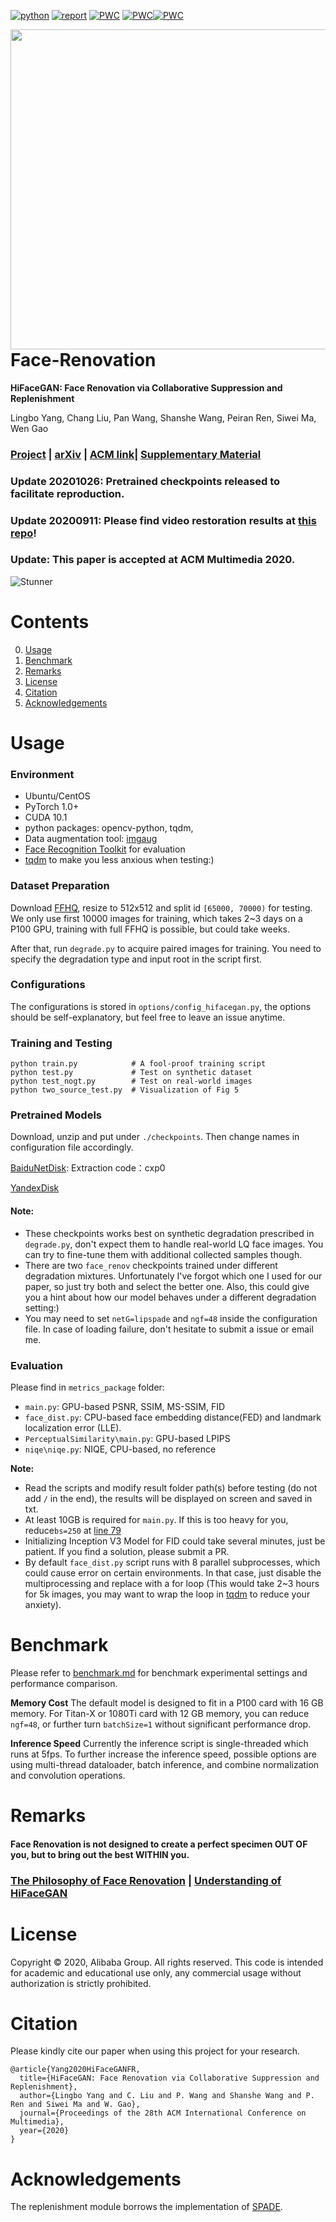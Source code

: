 [![python](https://img.shields.io/badge/python-3.6+-blue.svg)](https://github.com/Lotayou/Face-Renovation)
[![report](https://img.shields.io/badge/arxiv-report-red)](https://arxiv.org/abs/2005.05005) 
[![PWC](https://img.shields.io/endpoint.svg?url=https://paperswithcode.com/badge/hifacegan-face-renovation-via-collaborative/image-super-resolution-on-ffhq-1024-x-1024-4x)](https://paperswithcode.com/sota/image-super-resolution-on-ffhq-1024-x-1024-4x?p=hifacegan-face-renovation-via-collaborative)
[![PWC](https://img.shields.io/endpoint.svg?url=https://paperswithcode.com/badge/hifacegan-face-renovation-via-collaborative/image-super-resolution-on-ffhq-256-x-256-4x)](https://paperswithcode.com/sota/image-super-resolution-on-ffhq-256-x-256-4x?p=hifacegan-face-renovation-via-collaborative)[![PWC](https://img.shields.io/endpoint.svg?url=https://paperswithcode.com/badge/hifacegan-face-renovation-via-collaborative/face-hallucination-on-ffhq-512-x-512-16x)](https://paperswithcode.com/sota/face-hallucination-on-ffhq-512-x-512-16x?p=hifacegan-face-renovation-via-collaborative)

<img src='https://user-images.githubusercontent.com/33449901/92845327-6c816300-f419-11ea-9b03-67d29a179edf.gif' align="right" width=512>

<br><br><br><br>

# Face-Renovation

**HiFaceGAN: Face Renovation via Collaborative Suppression and Replenishment**<br>

Lingbo Yang, Chang Liu, Pan Wang, Shanshe Wang, Peiran Ren, Siwei Ma, Wen Gao<br>

### [Project](https://github.com/Lotayou/Face-Renovation) | [arXiv](https://arxiv.org/abs/2005.05005) | [ACM link](https://dl.acm.org/doi/abs/10.1145/3394171.3413965)| [Supplementary Material](https://github.com/Lotayou/lotayou.github.io/raw/master/396_Face_Renovation_supplementary.pdf)

### Update 20201026: Pretrained checkpoints released to facilitate reproduction.
### Update 20200911: Please find video restoration results at [this repo](https://github.com/Lotayou/Face-Renovation-teaser-gifs)!
### Update: This paper is accepted at ACM Multimedia 2020.

![Stunner](https://user-images.githubusercontent.com/33449901/82039922-47cde680-96d8-11ea-8d16-8158abb3eccf.jpg)

# Contents
0. [Usage](#usage)
1. [Benchmark](#benchmark)
2. [Remarks](#remarks)
3. [License](#license)
4. [Citation](#citation)
5. [Acknowledgements](#acknowledgements)

# Usage
### Environment
- Ubuntu/CentOS
- PyTorch 1.0+
- CUDA 10.1
- python packages: opencv-python, tqdm, 
- Data augmentation tool: [imgaug](https://imgaug.readthedocs.io/en/latest/source/installation.html#installation-in-pip)
- [Face Recognition Toolkit](https://github.com/ageitgey/face_recognition) for evaluation
- [tqdm](https://github.com/tqdm/tqdm) to make you less anxious when testing:)
### Dataset Preparation
Download [FFHQ](https://github.com/NVlabs/ffhq-dataset), resize to 512x512 and split id `[65000, 70000)` for testing. We only use first 10000 images for training, which takes 2~3 days on a P100 GPU, training with full FFHQ is possible, but could take weeks.

After that, run `degrade.py` to acquire paired images for training. You need to specify the degradation type and input root in the script first. 

### Configurations
The configurations is stored in `options/config_hifacegan.py`, the options should be self-explanatory, but feel free to leave an issue anytime.

### Training and Testing
```
python train.py            # A fool-proof training script
python test.py             # Test on synthetic dataset
python test_nogt.py        # Test on real-world images
python two_source_test.py  # Visualization of Fig 5
```

### Pretrained Models

Download, unzip and put under `./checkpoints`. Then change names in configuration file accordingly.

[BaiduNetDisk](https://pan.baidu.com/s/15_vhGQdkHIfLCRgo7xanpg): Extraction code：cxp0

[YandexDisk](https://yadi.sk/d/Pl_hxVZPa_PHew)

#### Note: 
- These checkpoints works best on synthetic degradation prescribed in `degrade.py`, don't expect them to handle real-world LQ face images. You can try to fine-tune them with additional collected samples though. 
- There are two `face_renov` checkpoints trained under different degradation mixtures. Unfortunately I've forgot which one I used for our paper, so just try both and select the better one. Also, this could give you a hint about how our model behaves under a different degradation setting:)  
- You may need to set `netG=lipspade` and `ngf=48` inside the configuration file. In case of loading failure, don't hesitate to submit a issue or email me.



### Evaluation
Please find in `metrics_package` folder:
- `main.py`: GPU-based PSNR, SSIM, MS-SSIM, FID
- `face_dist.py`: CPU-based face embedding distance(FED) and landmark localization error (LLE). 
- `PerceptualSimilarity\main.py`: GPU-based LPIPS
- `niqe\niqe.py`: NIQE, CPU-based, no reference

__Note:__
- Read the scripts and modify result folder path(s) before testing (do not add `/` in the end), the results will be displayed on screen and saved in txt.
- At least 10GB is required for `main.py`. If this is too heavy for you, reduce`bs=250` at [line 79](https://github.com/Lotayou/Face-Renovation/blob/5193b083f598a1291514ea3a4c2d77e1637ac2f6/metrics_package/main.py#L79)
- Initializing Inception V3 Model for FID could take several minutes, just be patient. If you find a solution, please submit a PR.
- By default `face_dist.py` script runs with 8 parallel subprocesses, which could cause error on certain environments. In that case, just disable the multiprocessing and replace with a for loop (This would take 2~3 hours for 5k images, you may want to wrap the loop in [tqdm](https://github.com/tqdm/tqdm) to reduce your anxiety).

# Benchmark
Please refer to [benchmark.md](benchmark.md) for benchmark experimental settings and performance comparison.

__Memory Cost__ The default model is designed to fit in a P100 card with 16 GB memory. For Titan-X or 1080Ti card with 12 GB memory, you can reduce `ngf=48`, or further turn `batchSize=1` without significant performance drop.

__Inference Speed__ Currently the inference script is single-threaded which runs at 5fps. To further increase the inference speed, possible options are using multi-thread dataloader, batch inference, and combine normalization and convolution operations.

# Remarks
#### Face Renovation is not designed to create a perfect specimen OUT OF you, but to bring out the best WITHIN you.
### [The Philosophy of Face Renovation](goal.md) | [Understanding of HiFaceGAN](understanding.md)

# License
Copyright &copy; 2020, Alibaba Group. All rights reserved. 
This code is intended for academic and educational use only, any commercial usage without authorization is strictly prohibited.

# Citation
Please kindly cite our paper when using this project for your research.
```
@article{Yang2020HiFaceGANFR,
  title={HiFaceGAN: Face Renovation via Collaborative Suppression and Replenishment},
  author={Lingbo Yang and C. Liu and P. Wang and Shanshe Wang and P. Ren and Siwei Ma and W. Gao},
  journal={Proceedings of the 28th ACM International Conference on Multimedia},
  year={2020}
}
```

# Acknowledgements
The replenishment module borrows the implementation of [SPADE](https://github.com/NVlabs/SPADE).
